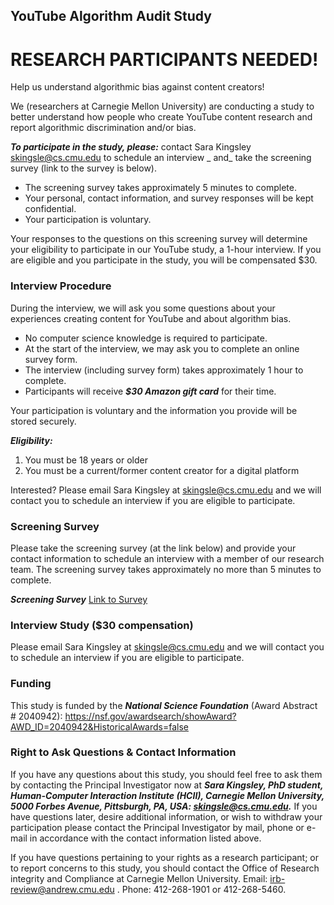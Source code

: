 ## YouTube Algorithm Audit Study

# RESEARCH PARTICIPANTS NEEDED!
Help us understand algorithmic bias against content creators!

We (researchers at Carnegie Mellon University) are conducting a study to better understand how people who create YouTube content research and report algorithmic discrimination and/or bias. 

***To participate in the study, please:*** 
contact Sara Kingsley <skingsle@cs.cmu.edu> to schedule an interview _ and_ take the screening survey (link to  the survey is below). 
- The screening survey takes approximately 5 minutes to complete. 
- Your personal, contact information, and survey responses will be kept confidential. 
- Your participation is voluntary. 

Your responses to the questions on this screening survey will determine your eligibility to participate in our YouTube study, a 1-hour interview. If you are eligible and you participate in the study, you will be compensated $30.

### Interview Procedure
During the interview, we will ask you some questions about your experiences creating content for YouTube and about algorithm bias. 
- No computer science knowledge is required to participate. 
- At the start of the interview, we may ask you to complete an online survey form. 
- The interview (including survey form) takes approximately 1 hour to complete.
- Participants will receive ***$30 Amazon gift card*** for their time. 

Your participation is voluntary and the information you provide will be stored securely. 

***Eligibility:***
1. You must be 18 years or older 
2. You must be a current/former content creator for a digital platform

Interested? Please email Sara Kingsley at skingsle@cs.cmu.edu and we will contact you to schedule an interview if you are eligible to participate.

### Screening Survey

Please take the screening survey (at the link below) and provide your contact information to schedule an interview with a member of our research team. The screening survey takes approximately no more than 5 minutes to complete. 

***Screening Survey*** <a href="https://www.surveymonkey.com/r/youtube-screening-survey"> Link to Survey </a>

###  Interview Study ($30 compensation)
Please email Sara Kingsley at skingsle@cs.cmu.edu and we will contact you to schedule an interview if you are eligible to participate.

###  Funding
This study is funded by the ***National Science Foundation*** (Award Abstract # 2040942): https://nsf.gov/awardsearch/showAward?AWD_ID=2040942&HistoricalAwards=false 

### Right to Ask Questions & Contact Information
If you have any questions about this study, you should feel free to ask them by contacting the Principal Investigator now at ***Sara Kingsley, PhD student, Human-Computer Interaction Institute (HCII), Carnegie Mellon University, 5000 Forbes Avenue, Pittsburgh, PA, USA: skingsle@cs.cmu.edu.*** If you have questions later, desire additional information, or wish to withdraw your participation please contact the Principal Investigator by mail, phone or e-mail in accordance with the contact information listed above.  
 
If you have questions pertaining to your rights as a research participant; or to report concerns to this study, you should contact the Office of Research integrity and Compliance at Carnegie Mellon University.  Email: irb-review@andrew.cmu.edu . Phone: 412-268-1901 or 412-268-5460.

